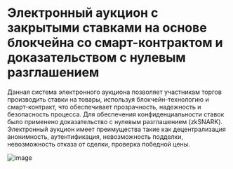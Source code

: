 # Электронный аукцион с закрытыми ставками на основе блокчейна со смарт-контрактом и доказательством с нулевым разглашением

Данная система электронного аукциона позволяет участникам торгов производить
ставки на товары, используя блокчейн-технологию и смарт-контракт, что
обеспечивает прозрачность, надежность и безопасность процесса. Для
обеспечения конфиденциальности ставок было применено доказательство с
нулевым разглашением (zkSNARK). Электронный аукцион имеет преимущества
такие как децентрализация анонимность, аутентификация, невозможность
подделки, невозможность отказа от сделки, проверка победной цены.

![image](https://github.com/IvanPsurtcev/Auction-ZKProof/assets/87025698/0c5faa26-c655-42af-aef4-d0b815a928f4)


